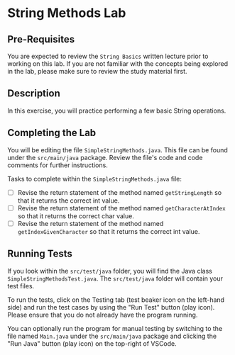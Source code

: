 # String Methods Lab

## Pre-Requisites
You are expected to review the `String Basics` written lecture prior to working on this lab. If you are not familiar with the concepts being explored in the lab, please make sure to review the study material first.

## Description
In this exercise, you will practice performing a few basic String operations.

## Completing the Lab
You will be editing the file `SimpleStringMethods.java`. This file can be found under the `src/main/java` package. Review the file's code and code comments for further instructions.

Tasks to complete within the `SimpleStringMethods.java` file:
- [ ] Revise the return statement of the method named `getStringLength` so that it returns the correct int value.
- [ ] Revise the return statement of the method named `getCharacterAtIndex` so that it returns the correct char value.
- [ ] Revise the return statement of the method named `getIndexGivenCharacter` so that it returns the correct int value.

## Running Tests
If you look within the `src/test/java` folder, you will find the Java class `SimpleStringMethodsTest.java`. The `src/test/java` folder will contain your test files.  

To run the tests, click on the Testing tab (test beaker icon on the left-hand side) and run the test cases by using the "Run Test" button (play icon). Please ensure that you do not already have the program running.

You can optionally run the program for manual testing by switching to the file named `Main.java` under the `src/main/java` package and clicking the "Run Java" button (play icon) on the top-right of VSCode.
